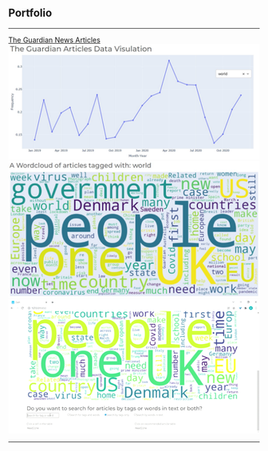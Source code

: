 ## Portfolio

---

[The Guardian News Articles](https://github.com/MikaelRJoergensen/The_Guardian_articles)
<img src="images/The guardian graph.jpg?raw=true"/>
<img src="images/The guardian WordCloud.jpg?raw=true"/>
<img src="images/dash_articles.gif?raw=true"/>

---

